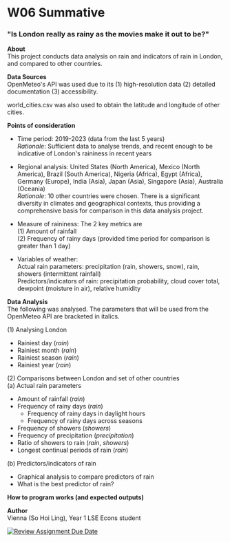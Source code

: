# W06 Summative
### "Is London really as rainy as the movies make it out to be?"

**About**  
This project conducts data analysis on rain and indicators of rain in London, and compared to other countries.  


**Data Sources**  
OpenMeteo's API was used due to its (1) high-resolution data (2) detailed documentation (3) accessibility.  

world_cities.csv was also used to obtain the latitude and longitude of other cities. 


**Points of consideration**
* Time period: 2019-2023 (data from the last 5 years)  
*Rationale*: Sufficient data to analyse trends, and recent enough to be indicative of London's raininess in recent years 

* Regional analysis: 
United States (North America), Mexico (North America), Brazil (South America), Nigeria (Africa), Egypt (Africa), Germany (Europe), India (Asia), Japan (Asia), Singapore (Asia), Australia (Oceania)  
*Rationale*: 10 other countries were chosen. There is a significant diversity in climates and geographical contexts, thus providing a comprehensive basis for comparison in this data analysis project. 

* Measure of raininess:
The 2 key metrics are  
(1) Amount of rainfall  
(2) Frequency of rainy days (provided time period for comparison is greater than 1 day)

* Variables of weather:  
Actual rain parameters: precipitation (rain, showers, snow), rain, showers (intermittent rainfall)  
Predictors/indicators of rain: precipitation probability, cloud cover total, dewpoint (moisture in air), relative humidity  

**Data Analysis**  
The following was analysed. The parameters that will be used from the OpenMeteo API are bracketed in italics. 

(1) Analysing London  
* Rainiest day (*rain*)
* Rainiest month (*rain*)
* Rainiest season (*rain*)
* Rainiest year (*rain*)

(2) Comparisons between London and set of other countries   
(a) Actual rain parameters
* Amount of rainfall (*rain*)
* Frequency of rainy days (*rain*)
    * Frequency of rainy days in daylight hours
    * Frequency of rainy days across seasons
* Frequency of showers (*showers*)
* Frequency of precipitation (*precipitation*)
* Ratio of showers to rain (*rain*, *showers*)
* Longest continual periods of rain (*rain*)

(b) Predictors/indicators of rain
* Graphical analysis to compare predictors of rain
* What is the best predictor of rain?

**How to program works (and expected outputs)**


**Author**  
Vienna (So Hoi Ling), Year 1 LSE Econs student

[![Review Assignment Due Date](https://classroom.github.com/assets/deadline-readme-button-22041afd0340ce965d47ae6ef1cefeee28c7c493a6346c4f15d667ab976d596c.svg)](https://classroom.github.com/a/16Ytx_fz)
